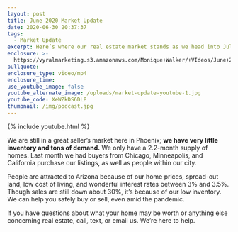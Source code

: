 ```yaml
---
layout: post
title: June 2020 Market Update
date: 2020-06-30 20:37:37
tags:
  - Market Update
excerpt: Here’s where our real estate market stands as we head into July.
enclosure: >-
  https://vyralmarketing.s3.amazonaws.com/Monique+Walker/+VIdeos/June+2020+Market+Update.mp4
pullquote:
enclosure_type: video/mp4
enclosure_time:
use_youtube_image: false
youtube_alternate_image: /uploads/market-update-youtube-1.jpg
youtube_code: XeWZkDS6DL8
thumbnail: /img/podcast.jpg
---
```


{% include youtube.html %}

We are still in a great seller’s market here in Phoenix; **we have very little inventory and tons of demand.** We only have a 2.2-month supply of homes. Last month we had buyers from Chicago, Minneapolis, and California purchase our listings, as well as people within our city.&nbsp;

People are attracted to Arizona because of our home prices, spread-out land, low cost of living, and wonderful interest rates between 3% and 3.5%. Though sales are still down about 30%, it’s because of our low inventory. We can help you safely buy or sell, even amid the pandemic.&nbsp;

If you have questions about what your home may be worth or anything else concerning real estate, call, text, or email us. We’re here to help.
